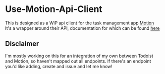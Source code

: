 # Use-Motion-Api-Client

This is designed as a WiP api client for the task management app [Motion](https://www.usemotion.com/)
It's a wrapper around their API, documentation for which can be found [here](https://docs.usemotion.com/docs/motion-rest-api/44e37c461ba67-motion-rest-api)

## Disclaimer
I'm mostly working on this for an integration of my own between Todoist and Motion, so haven't mapped out all endpoints.
If there's an endpoint you'd like adding, create and issue and let me know! 